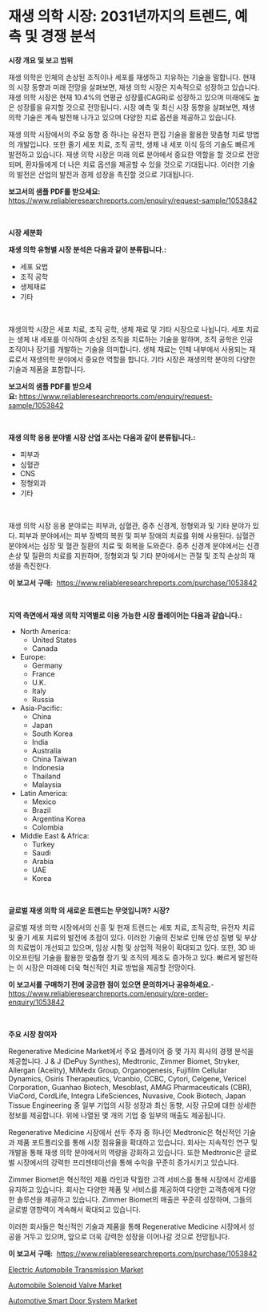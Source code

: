 <p><h1>재생 의학 시장: 2031년까지의 트렌드, 예측 및 경쟁 분석</h1></p><p><strong>시장 개요 및 보고 범위</strong></p>
<p><p>재생 의학은 인체의 손상된 조직이나 세포를 재생하고 치유하는 기술을 말합니다. 현재의 시장 동향과 미래 전망을 살펴보면, 재생 의학 시장은 지속적으로 성장하고 있습니다. 재생 의학 시장은 현재 10.4%의 연평균 성장률(CAGR)로 성장하고 있으며 미래에도 높은 성장률을 유지할 것으로 전망됩니다. 시장 예측 및 최신 시장 동향을 살펴보면, 재생 의학 기술은 계속 발전해 나가고 있으며 다양한 치료 옵션을 제공하고 있습니다. </p><p>재생 의학 시장에서의 주요 동향 중 하나는 유전자 편집 기술을 활용한 맞춤형 치료 방법의 개발입니다. 또한 줄기 세포 치료, 조직 공학, 생체 내 세포 이식 등의 기술도 빠르게 발전하고 있습니다. 재생 의학 시장은 미래 의료 분야에서 중요한 역할을 할 것으로 전망되며, 환자들에게 더 나은 치료 옵션을 제공할 수 있을 것으로 기대됩니다. 이러한 기술의 발전은 산업의 발전과 경제 성장을 촉진할 것으로 기대됩니다.</p></p>
<p><strong>보고서의 샘플 PDF를 받으세요:</strong> <a href="https://www.reliableresearchreports.com/enquiry/request-sample/1053842">https://www.reliableresearchreports.com/enquiry/request-sample/1053842</a></p>
<p>&nbsp;</p>
<p><strong>시장 세분화</strong></p>
<p><strong>재생 의학 유형별 시장 분석은 다음과 같이 분류됩니다.:</strong></p>
<p><ul><li>세포 요법</li><li>조직 공학</li><li>생체재료</li><li>기타</li></ul></p>
<p>&nbsp;</p>
<p><p>재생의학 시장은 세포 치료, 조직 공학, 생체 재료 및 기타 시장으로 나뉩니다. 세포 치료는 생체 내 세포를 이식하여 손상된 조직을 치료하는 기술을 말하며, 조직 공학은 인공 조직이나 장기를 개발하는 기술을 의미합니다. 생체 재료는 인체 내부에서 사용되는 재료로서 재생의학 분야에서 중요한 역할을 합니다. 기타 시장은 재생의학 분야의 다양한 기술과 제품을 포함합니다.</p></p>
<p><strong>보고서의 샘플 PDF를 받으세요:</strong>&nbsp;<a href="https://www.reliableresearchreports.com/enquiry/request-sample/1053842">https://www.reliableresearchreports.com/enquiry/request-sample/1053842</a></p>
<p>&nbsp;</p>
<p><strong> 재생 의학 응용 분야별 시장 산업 조사는 다음과 같이 분류됩니다.:</strong></p>
<p><ul><li>피부과</li><li>심혈관</li><li>CNS</li><li>정형외과</li><li>기타</li></ul></p>
<p>&nbsp;</p>
<p><p>재생 의학 시장 응용 분야로는 피부과, 심혈관, 중추 신경계, 정형외과 및 기타 분야가 있다. 피부과 분야에서는 피부 장벽의 복원 및 피부 장애의 치료를 위해 사용된다. 심혈관 분야에서는 심장 및 혈관 질환의 치료 및 회복을 도와준다. 중추 신경계 분야에서는 신경 손상 및 질환의 치료를 지원하며, 정형외과 및 기타 분야에서는 관절 및 조직 손상의 재생을 촉진한다.</p></p>
<p><strong>이 보고서 구매:</strong>&nbsp; <a href="https://www.reliableresearchreports.com/purchase/1053842">https://www.reliableresearchreports.com/purchase/1053842</a></p>
<p>&nbsp;</p>
<p><strong>지역 측면에서 재생 의학 지역별로 이용 가능한 시장 플레이어는 다음과 같습니다.:</strong></p>
<p><ul>
    <li>
        North America:
        <ul>
            <li>United States</li>
            <li>Canada</li>
        </ul>
    </li>
    <li>
        Europe:
        <ul>
            <li>Germany</li>
            <li>France</li>
            <li>U.K.</li>
            <li>Italy</li>
            <li>Russia</li>
        </ul>
    </li>
    <li>
        Asia-Pacific:
        <ul>
            <li>China</li>
            <li>Japan</li>
            <li>South Korea</li>
            <li>India</li>
            <li>Australia</li>
            <li>China Taiwan</li>
            <li>Indonesia</li>
            <li>Thailand</li>
            <li>Malaysia</li>
        </ul>
    </li>
    <li>
        Latin America:
        <ul>
            <li>Mexico</li>
            <li>Brazil</li>
            <li>Argentina Korea</li>
            <li>Colombia</li>
        </ul>
    </li>
    <li>
        Middle East & Africa:
        <ul>
            <li>Turkey</li>
            <li>Saudi</li>
            <li>Arabia</li>
            <li>UAE</li>
            <li>Korea</li>
        </ul>
    </li>
    </ul></p>
<p>&nbsp;</p>
<p><strong>글로벌 재생 의학 의 새로운 트렌드는 무엇입니까? 시장?</strong></p>
<p><p>글로벌 재생 의학 시장에서의 신흥 및 현재 트렌드는 세포 치료, 조직공학, 유전자 치료 및 줄기 세포 치료의 발전에 초점이 있다. 이러한 기술의 진보로 인해 만성 질병 및 부상의 치료법이 개선되고 있으며, 임상 시험 및 상업적 적용이 확대되고 있다. 또한, 3D 바이오프린팅 기술을 활용한 맞춤형 장기 및 조직의 제조도 증가하고 있다. 빠르게 발전하는 이 시장은 미래에 더욱 혁신적인 치료 방법을 제공할 전망이다.</p></p>
<p><strong>이 보고서를 구매하기 전에 궁금한 점이 있으면 문의하거나 공유하세요.</strong>- <a href="https://www.reliableresearchreports.com/enquiry/pre-order-enquiry/1053842">https://www.reliableresearchreports.com/enquiry/pre-order-enquiry/1053842</a></p>
<p>&nbsp;</p>
<p><strong>주요 시장 참여자</strong></p>
<p><p>Regenerative Medicine Market에서 주요 플레이어 중 몇 가지 회사의 경쟁 분석을 제공합니다. J & J (DePuy Synthes), Medtronic, Zimmer Biomet, Stryker, Allergan (Acelity), MiMedx Group, Organogenesis, Fujifilm Cellular Dynamics, Osiris Therapeutics, Vcanbio, CCBC, Cytori, Celgene, Vericel Corporation, Guanhao Biotech, Mesoblast, AMAG Pharmaceuticals (CBR), ViaCord, CordLife, Integra LifeSciences, Nuvasive, Cook Biotech, Japan Tissue Engineering 중 일부 기업의 시장 성장과 최신 동향, 시장 규모에 대한 상세한 정보를 제공합니다. 위에 나열된 몇 개의 기업 중 일부의 매출도 제공됩니다.</p><p>Regenerative Medicine 시장에서 선두 주자 중 하나인 Medtronic은 혁신적인 기술과 제품 포트폴리오를 통해 시장 점유율을 확대하고 있습니다. 회사는 지속적인 연구 및 개발을 통해 재생 의학 분야에서의 역량을 강화하고 있습니다. 또한 Medtronic은 글로벌 시장에서의 강력한 프리젠테이션을 통해 수익을 꾸준히 증가시키고 있습니다.</p><p>Zimmer Biomet은 혁신적인 제품 라인과 탁월한 고객 서비스를 통해 시장에서 강세를 유지하고 있습니다. 회사는 다양한 제품 및 서비스를 제공하여 다양한 고객층에게 다양한 솔루션을 제공하고 있습니다. Zimmer Biomet의 매출은 꾸준히 성장하며, 그들의 글로벌 영향력이 계속해서 확대되고 있습니다.</p><p>이러한 회사들은 혁신적인 기술과 제품을 통해 Regenerative Medicine 시장에서 성공을 거두고 있으며, 앞으로 더욱 강력한 성장을 이어나갈 것으로 전망됩니다.</p></p>
<p><strong>이 보고서 구매:</strong>&nbsp;&nbsp;<a href="https://www.reliableresearchreports.com/purchase/1053842">https://www.reliableresearchreports.com/purchase/1053842</a></p>
<p><p><a href="https://github.com/globismark/Market-Research-Report-List-2/blob/main/electric-automobile-transmission-market.md">Electric Automobile Transmission Market</a></p><p><a href="https://github.com/timeliteaut/Market-Research-Report-List-1/blob/main/automobile-solenoid-valve-market.md">Automobile Solenoid Valve Market</a></p><p><a href="https://github.com/bobicer/Market-Research-Report-List-2/blob/main/automotive-smart-door-system-market.md">Automotive Smart Door System Market</a></p></p>
